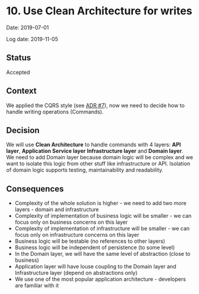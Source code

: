 # 10. Use Clean Architecture for writes

Date: 2019-07-01

Log date: 2019-11-05

## Status

Accepted

## Context

We applied the CQRS style (see [ADR #7](0007-use-cqrs-architectural-style.md)), now we need to decide how to handle writing operations (Commands).

## Decision

We will use **Clean Architecture** to handle commands with 4 layers: **API layer**, **Application Service layer** **Infrastructure layer** and **Domain layer**. </br>
We need to add Domain layer because domain logic will be complex and we want to isolate this logic from other stuff like infrastructure or API. Isolation of domain logic supports testing, maintainability and readability.

## Consequences
- Complexity of the whole solution is higher - we need to add two more layers - domain and infrastructure
- Complexity of implementation of business logic will be smaller - we can focus only on business concerns on this layer
- Complexity of implementation of infrastructure will be smaller - we can focus only on infrastructure concerns on this layer
- Business logic will be testable (no references to other layers)
- Business logic will be independent of persistence (to some level)
- In the Domain layer, we will have the same level of abstraction (close to business)
- Application layer will have louse coupling to the Domain layer and Infrastructure layer (depend  on abstractions only)
- We use one of the most popular application architecture - developers are familiar with it